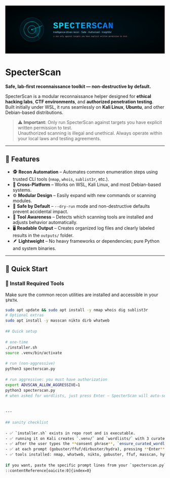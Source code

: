 ![SpecterScan Banner](./banner.svg)

# SpecterScan

**Safe, lab-first reconnaissance toolkit — non-destructive by default.**

SpecterScan is a modular reconnaissance helper designed for **ethical hacking labs**, **CTF environments**, and **authorized penetration testing**.  
Built initially under WSL, it runs seamlessly on **Kali Linux**, **Ubuntu**, and other Debian-based distributions.

> ⚠️ **Important:** Only run SpecterScan against targets you have explicit written permission to test.  
> Unauthorized scanning is illegal and unethical. Always operate within your local laws and testing agreements.

---

## 🧠 Features

- 🕵️ **Recon Automation** – Automates common enumeration steps using trusted CLI tools (`nmap`, `whois`, `sublist3r`, etc.).
- 🧩 **Cross-Platform** – Works on WSL, Kali Linux, and most Debian-based systems.
- ⚙️ **Modular Design** – Easily expand with new commands or scanning modules.
- 🧱 **Safe by Default** – `--dry-run` mode and non-destructive defaults prevent accidental impact.
- 🧰 **Tool Awareness** – Detects which scanning tools are installed and adjusts behavior automatically.
- 🖥️ **Readable Output** – Creates organized log files and clearly labeled results in the `outputs/` folder.
- 🪶 **Lightweight** – No heavy frameworks or dependencies; pure Python and system binaries.

---

## 🚀 Quick Start

### 🔧 Install Required Tools
Make sure the common recon utilities are installed and accessible in your `$PATH`.

```bash 
sudo apt update && sudo apt install -y nmap whois dig sublist3r
# Optional extras
sudo apt install -y masscan nikto dirb whatweb

## Quick setup

# one-time
./installer.sh
source .venv/bin/activate

# run (non-aggressive)
python3 specterscan.py

# run aggressive: you must have authorization
export ADVSCAN_ALLOW_AGGRESSIVE=1
python3 specterscan.py
# when asked for wordlists, just press Enter — SpecterScan will auto-select from ./wordlists


---

## sanity checklist

- ✅ `installer.sh` exists in repo root and is executable.  
- ✅ running it on Kali creates `.venv/` and `wordlists/` with 3 curated lists.  
- ✅ after the user types the **consent phrase**, `ensure_curated_wordlists()` runs once if the folder is empty.  
- ✅ at each prompt (gobuster/ffuf/dirbuster/hydra), pressing **Enter** auto-selects a sensible file—no path hunting.  
- ✅ tools installed: nmap, whatweb, nikto, gobuster, ffuf, masscan, hydra, sqlmap, wpscan, dig.

if you want, paste the specific prompt lines from your `specterscan.py` and I’ll reply with the **exact replacements** for those spots so you can copy/paste without hunting.
::contentReference[oaicite:0]{index=0}


